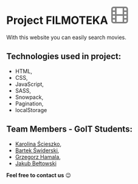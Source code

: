 # Project FILMOTEKA <img src=images/filmIcon.svg>

With this website you can easily search movies.

## Technologies used in project:
* HTML,
* CSS,
* JavaScript,
* SASS,
* Snowpack,
* Pagination,
* localStorage

## Team Members - GoIT Students:
* [Karolina Ścieszko](https://github.com/karolinascieszko),
* [Bartek Świderski](https://github.com/bartekswiderski),
* [Grzegorz Hamala](https://github.com/grzegorzhamala),
* [Jakub Bełtowski](https://github.com/jakbel)

**Feel free to contact us** :wink:
